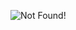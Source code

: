 ![Not Found!](https://github.com/osemrt/CS-Notes/blob/master/signal_and_systems/img/q4.png?raw=true)
